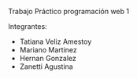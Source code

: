 Trabajo Práctico programación web 1

Integrantes:
  - Tatiana Veliz Amestoy
  - Mariano Martinez
  - Hernan Gonzalez
  - Zanetti Agustina
